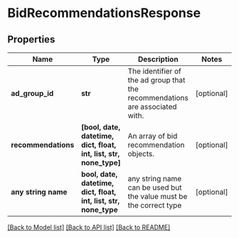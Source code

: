 # BidRecommendationsResponse


## Properties
Name | Type | Description | Notes
------------ | ------------- | ------------- | -------------
**ad_group_id** | **str** | The identifier of the ad group that the recommendations are associated with. | [optional] 
**recommendations** | **[bool, date, datetime, dict, float, int, list, str, none_type]** | An array of bid recommendation objects. | [optional] 
**any string name** | **bool, date, datetime, dict, float, int, list, str, none_type** | any string name can be used but the value must be the correct type | [optional]

[[Back to Model list]](../README.md#documentation-for-models) [[Back to API list]](../README.md#documentation-for-api-endpoints) [[Back to README]](../README.md)


